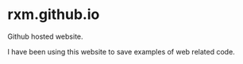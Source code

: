 # rxm.github.io

Github hosted website.   

I have been using this website to save examples of web related code.
